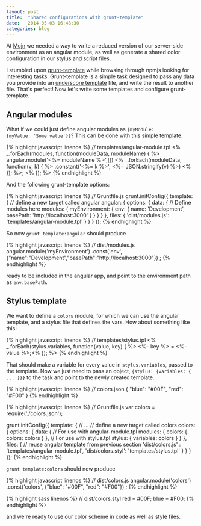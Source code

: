 ```yaml
---
layout: post
title:  "Shared configurations with grunt-template"
date:   2014-05-03 16:48:30
categories: blog
---
```


At [Mojn](http://mojn.com) we needed a way to write a reduced version of our server-side environment as an
angular module, as well as generate a shared color configuration in our stylus and script files.

I stumbled upon [grunt-template](http://git.io/grunt-template) while browsing through npmjs looking
for interesting tasks. Grunt-template is a simple task designed to pass any data you provide into an
[underscore template](http://underscorejs.org/#template) file, and write the result to another file.
That's perfect! Now let's write some templates and configure grunt-template.

## Angular modules
What if we could just define angular modules as <code>{myModule: {myValue: 'Some value'}}</code>?
This can be done with this simple template.

{% highlight javascript linenos %}
// templates/angular-module.tpl
<% _.forEach(modules, function(moduleData, moduleName) { %>
  angular.module('<%= moduleName %>',[])
  <% _.forEach(moduleData, function(v, k) { %>
    .constant('<%= k %>', <%= JSON.stringify(v) %>)
  <% }); %>;
<% }); %>
{% endhighlight %}

And the following grunt-template options:

{% highlight javascript linenos %}
// Gruntfile.js
grunt.initConfig({
  template: {
    // define a new target called angular
    angular: {
      options: {
        data: {
          // Define modules here
          modules: {
            myEnvironment: {
              env: {
                name: 'Development',
                basePath: 'http://localhost:3000'
              }
            }
          }
        }
      },
      files: {
        'dist/modules.js': 'templates/angular-module.tpl'
      }
    }
  }
});
{% endhighlight %}

So now <code>grunt template:angular</code> should produce

{% highlight javascript linenos %}
// dist/modules.js
angular.module('myEnvironment')
  .const('env', {"name":"Development","basePath":"http://localhost:3000"})
  ;
{% endhighlight %}

ready to be included in the angular app, and point to the environment path as <code>env.basePath</code>.


## Stylus template
We want to define a <code>colors</code> module, for which we can use the angular template,
and a stylus file that defines the vars. How about something like this:

{% highlight javascript linenos %}
// templates/stylus.tpl
<% _.forEach(stylus.variables, function(value, key) { %>
<%- key %> = <%- value %>;<% }); %>
{% endhighlight %}

That should make a variable for every value in <code>stylus.variables</code>, passed to the template.
Now we just need to pass an object, <code>{stylus: {variables: { ... }}}</code> to the
task and point to the newly created template.

{% highlight javascript linenos %}
// colors.json
{
  "blue": "#00F",
  "red":  "#F00"
}
{% endhighlight %}

{% highlight javascript linenos %}
// Gruntfile.js
var colors = require('./colors.json');

grunt.initConfig({
  template: {
    // ...
    // define a new target called colors
    colors: {
      options: {
        data: {
          // For use with angular-module.tpl
          modules: {
            colors: {
              colors: colors
            }
          },
          // For use with stylus.tpl
          stylus: {
            variables: colors
          }
        }
      },
      files: {
        // reuse angular template from previous section
        'dist/colors.js'  : 'templates/angular-module.tpl',
        'dist/colors.styl': 'templates/stylus.tpl'
      }
    }
  }
});
{% endhighlight %}

<code>grunt template:colors</code> should now produce

{% highlight javascript linenos %}
// dist/colors.js
angular.module('colors')
  .const('colors', {"blue": "#00F", "red": "#F00"})
  ;
{% endhighlight %}

{% highlight sass linenos %}
// dist/colors.styl
red = #00F;
blue = #F00;
{% endhighlight %}

and we're ready to use our color scheme in code as well as style files.


